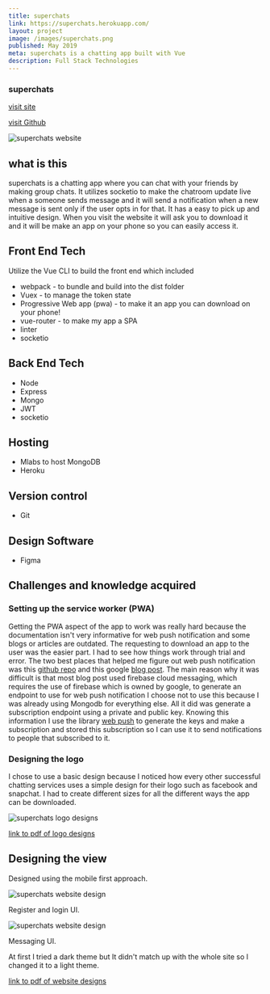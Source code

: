 ```yaml
---
title: superchats
link: https://superchats.herokuapp.com/
layout: project
image: /images/superchats.png
published: May 2019
meta: superchats is a chatting app built with Vue
description: Full Stack Technologies
---
```


### superchats
<p class="project__intro">
 <a href="https://superchats.herokuapp.com/">visit site</a>
</p>
<p class="project__intro">
 <a href="https://github.com/colorlessenergy/devsuperchats">visit Github</a>
</p>

<div class="img-container">
 <img class="img-container__img" src="{{ site.baseurl }}/images/superchats.png" alt="superchats website">
</div>


## what is this

superchats is a chatting app where you can chat with your friends by making group chats. It utilizes socketio to make the chatroom update live when a someone sends message and it will send a notification when a new message is sent only if the user opts in for that. It has a easy to pick up and intuitive design. When you visit the website it will ask you to download it and it will be make an app on your phone so you can easily access it.

## Front End Tech

Utilize the Vue CLI to build the front end which included

* webpack - to bundle and build into the dist folder
* Vuex - to manage the token state
* Progressive Web app (pwa) - to make it an app you can download on your phone!
* vue-router - to make my app a SPA
* linter
* socketio

## Back End Tech

* Node
* Express
* Mongo
* JWT
* socketio

## Hosting

* Mlabs to host MongoDB
* Heroku

## Version control

* Git

## Design Software

* Figma


## Challenges and knowledge acquired

### Setting up the service worker (PWA)

Getting the PWA aspect of the app to work was really hard because the documentation isn't very informative for web push notification and some blogs or articles are outdated. The requesting to download an app to the user was the easier part. I had to see how things work through trial and error. The two best places that helped me figure out web push notification was this [github repo](https://github.com/mozilla/serviceworker-cookbook/tree/master/push-get-payload) and this google [blog post](https://developers.google.com/web/fundamentals/codelabs/push-notifications/). The main reason why it was difficult is that most blog post used firebase cloud messaging, which requires the use of firebase which is owned by google, to generate an endpoint to use for web push notification I choose not to use this because I was already using Mongodb for everything else. All it did was generate a subscription endpoint using a private and public key. Knowing this information I use the library [web push](https://www.npmjs.com/package/web-push) to generate the keys and make a subscription and stored this subscription so I can use it to send notifications to people that subscribed to it.


### Designing the logo

I chose to use a basic design because I noticed how every other successful chatting services uses a simple design for their logo such as facebook and snapchat. I had to create different sizes for all the different ways the app can be downloaded.

<div class="img-container">
 <img class="img-container__img" src="{{ site.baseurl }}/images/superchats-logo.png" alt="superchats logo designs">
</div>

<p class="center">
 <a href="{{ site.baseurl }}/pdf/superchats-logo.pdf"> link to pdf of logo designs </a>
</p>


## Designing the view

Designed using the mobile first approach.

<div class="img-container">
 <img class="img-container__img" src="{{ site.baseurl }}/images/superchats-login-register-design.png" alt="superchats website design">
</div>

Register and login UI.

<div class="img-container">
 <img class="img-container__img" src="{{ site.baseurl }}/images/superchats-messaging-ui.png" alt="superchats website design">
</div>

Messaging UI.

At first I tried a dark theme but It didn't match up with the whole site so I changed it to a light theme.


<p class="center">
 <a href="{{ site.baseurl }}/pdf/superchats-design.pdf"> link to pdf of website designs </a>
</p>
